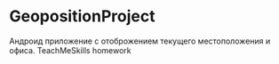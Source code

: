 # GeopositionProject
Андроид приложение с отоброжением текущего местоположения и офиса.
TeachMeSkills homework
